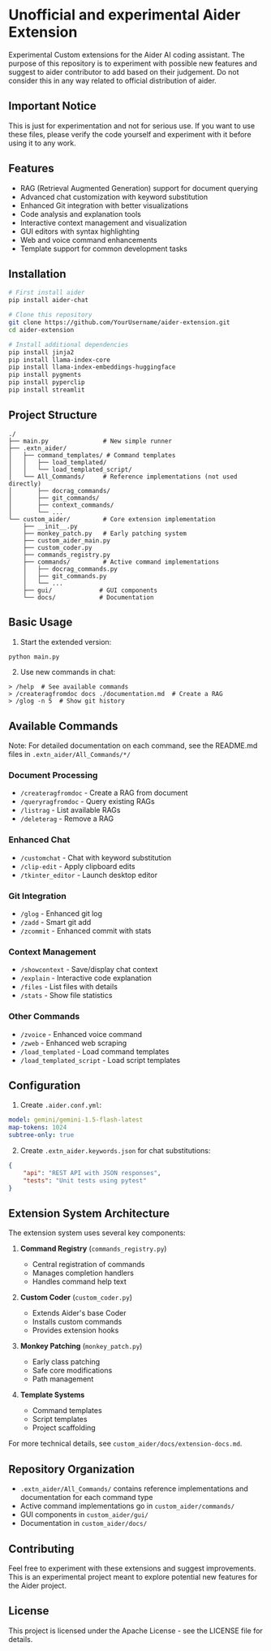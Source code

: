 # Unofficial and experimental Aider Extension

Experimental Custom extensions for the Aider AI coding assistant.
The purpose of this repository is to experiment with possible new features and suggest to aider contributor to add based on their judgement.
Do not consider this in any way related to official distribution of aider.

## Important Notice

This is just for experimentation and not for serious use. If you want to use these files, 
please verify the code yourself and experiment with it before using it to any work.

## Features

- RAG (Retrieval Augmented Generation) support for document querying
- Advanced chat customization with keyword substitution
- Enhanced Git integration with better visualizations
- Code analysis and explanation tools
- Interactive context management and visualization
- GUI editors with syntax highlighting
- Web and voice command enhancements
- Template support for common development tasks

## Installation

```bash
# First install aider
pip install aider-chat

# Clone this repository
git clone https://github.com/YourUsername/aider-extension.git
cd aider-extension

# Install additional dependencies
pip install jinja2
pip install llama-index-core  
pip install llama-index-embeddings-huggingface
pip install pygments
pip install pyperclip
pip install streamlit
```

## Project Structure

```
./
├── main.py               # New simple runner
├── .extn_aider/           
│   ├── command_templates/ # Command templates
│   │   ├── load_templated/
│   │   └── load_templated_script/
│   └── All_Commands/     # Reference implementations (not used directly)
│       ├── docrag_commands/
│       ├── git_commands/
│       ├── context_commands/
│       └── ...
└── custom_aider/         # Core extension implementation
    ├── __init__.py
    ├── monkey_patch.py   # Early patching system
    ├── custom_aider_main.py
    ├── custom_coder.py
    ├── commands_registry.py
    ├── commands/         # Active command implementations
    │   ├── docrag_commands.py
    │   ├── git_commands.py
    │   └── ...
    ├── gui/             # GUI components
    └── docs/            # Documentation
```

## Basic Usage

1. Start the extended version:
```bash
python main.py
```

2. Use new commands in chat:
```
> /help  # See available commands
> /createragfromdoc docs ./documentation.md  # Create a RAG
> /glog -n 5  # Show git history
```

## Available Commands

Note: For detailed documentation on each command, see the README.md files in `.extn_aider/All_Commands/*/`

### Document Processing
- `/createragfromdoc` - Create a RAG from document
- `/queryragfromdoc` - Query existing RAGs
- `/listrag` - List available RAGs
- `/deleterag` - Remove a RAG

### Enhanced Chat
- `/customchat` - Chat with keyword substitution
- `/clip-edit` - Apply clipboard edits
- `/tkinter_editor` - Launch desktop editor

### Git Integration
- `/glog` - Enhanced git log
- `/zadd` - Smart git add
- `/zcommit` - Enhanced commit with stats

### Context Management
- `/showcontext` - Save/display chat context
- `/explain` - Interactive code explanation
- `/files` - List files with details
- `/stats` - Show file statistics

### Other Commands
- `/zvoice` - Enhanced voice command
- `/zweb` - Enhanced web scraping
- `/load_templated` - Load command templates
- `/load_templated_script` - Load script templates

## Configuration

1. Create `.aider.conf.yml`:
```yaml
model: gemini/gemini-1.5-flash-latest
map-tokens: 1024
subtree-only: true
```

2. Create `.extn_aider.keywords.json` for chat substitutions:
```json
{
    "api": "REST API with JSON responses",
    "tests": "Unit tests using pytest"
}
```

## Extension System Architecture

The extension system uses several key components:

1. **Command Registry** (`commands_registry.py`)
   - Central registration of commands
   - Manages completion handlers
   - Handles command help text

2. **Custom Coder** (`custom_coder.py`) 
   - Extends Aider's base Coder
   - Installs custom commands
   - Provides extension hooks

3. **Monkey Patching** (`monkey_patch.py`)
   - Early class patching
   - Safe core modifications
   - Path management

4. **Template Systems**
   - Command templates
   - Script templates 
   - Project scaffolding

For more technical details, see `custom_aider/docs/extension-docs.md`.

## Repository Organization 

- `.extn_aider/All_Commands/` contains reference implementations and documentation for each command type
- Active command implementations go in `custom_aider/commands/`
- GUI components in `custom_aider/gui/`
- Documentation in `custom_aider/docs/`

## Contributing

Feel free to experiment with these extensions and suggest improvements. This is an experimental project meant to explore potential new features for the Aider project.

## License

This project is licensed under the Apache License - see the LICENSE file for details.